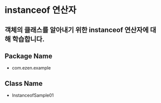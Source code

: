 # instanceof 연산자
## 객체의 클래스를 알아내기 위한 instanceof 연산자에 대해 학습합니다.
## Package Name
* com.ezen.example
## Class Name
* InstanceofSample01
